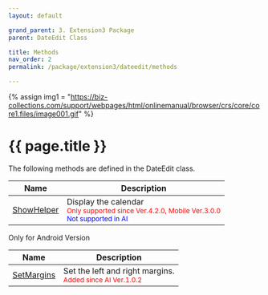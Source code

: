 ```yaml
---
layout: default

grand_parent: 3. Extension3 Package
parent: DateEdit Class

title: Methods
nav_order: 2
permalink: /package/extension3/dateedit/methods

---
```

{% assign img1 = "https://biz-collections.com/support/webpages/html/onlinemanual/browser/crs/core/core1.files/image001.gif" %}


# {{ page.title }}

The following methods are defined in the DateEdit class.

|Name       | Description |
|----------	|-------------|
|[ShowHelper](/package/extension3/dateedit/methods/showhelper)|Display the calendar<br><small><span style="color:red">Only supported since Ver.4.2.0, Mobile Ver.3.0.0</span></small><br><small><span style="color:blue">Not supported in AI</span></small>|

Only for Android Version

|Name       | Description |
|----------	|-------------|
|[SetMargins](/package/extension3/dateedit/methods/setmargins)|Set the left and right margins.<br><small><span style="color:red">Added since AI Ver.1.0.2</span></small>|